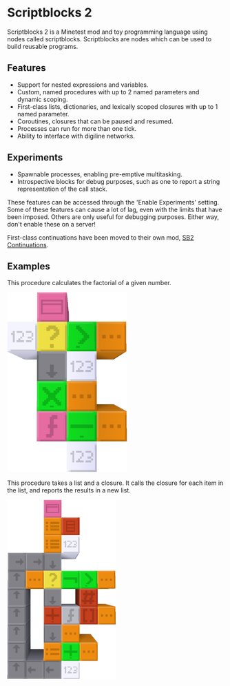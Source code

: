 Scriptblocks 2
==============

Scriptblocks 2 is a Minetest mod and toy programming language using nodes called scriptblocks. Scriptblocks are nodes which can be used to build reusable programs.

## Features

* Support for nested expressions and variables.
* Custom, named procedures with up to 2 named parameters and dynamic scoping.
* First-class lists, dictionaries, and lexically scoped closures with up to 1 named parameter.
* Coroutines, closures that can be paused and resumed.
* Processes can run for more than one tick.
* Ability to interface with digiline networks.

## Experiments

* Spawnable processes, enabling pre-emptive multitasking.
* Introspective blocks for debug purposes, such as one to report a string representation of the call stack.

These features can be accessed through the 'Enable Experiments' setting. Some of these features can cause a lot of lag, even with the limits that have been imposed. Others are only useful for debugging purposes. Either way, don't enable these on a server!

First-class continuations have been moved to their own mod, [SB2 Continuations](https://github.com/rdococ/sb2_continuations).

## Examples

This procedure calculates the factorial of a given number.

![Factorial](screenshots/factorial.png)

This procedure takes a list and a closure. It calls the closure for each item in the list, and reports the results in a new list.

![Map](screenshots/map.png)